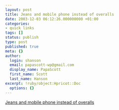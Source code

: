 ```yaml
---
layout: post
title: Jeans and mobile phone instead of overalls
date: 2003-12-03 06:12:26.000000000 +01:00
categories:
- quick links
tags: []
status: publish
type: post
published: true
meta: {}
author:
  login: shanson
  email: papascott-wp@gmail.com
  display_name: PapaScott
  first_name: Scott
  last_name: Hanson
excerpt: !ruby/object:Hpricot::Doc
  options: {}
---
```

<p><a title="ZDF modernizes its mascots, the 'Mainzelmännchen'. Still no girls." href="http://news.focus.msn.de/G/GN/gn.htm?snr=127261&streamsnr=8">Jeans and mobile phone instead of overalls</a></p>
